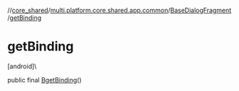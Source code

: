 //[core_shared](../../../index.md)/[multi.platform.core.shared.app.common](../index.md)/[BaseDialogFragment](index.md)/[getBinding](get-binding.md)

# getBinding

[android]\

public final [B](index.md)[getBinding](get-binding.md)()
